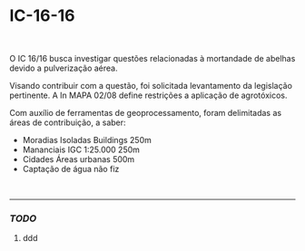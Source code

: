 # IC-16-16

<br>

O IC 16/16 busca investigar questões relacionadas à mortandade de abelhas devido a pulverização aérea.

Visando contribuir com a questão, foi solicitada levantamento da legislação pertinente. A In MAPA 02/08 define restrições a aplicação de agrotóxicos.

Com auxílio de ferramentas de geoprocessamento, foram delimitadas as áreas de contribuição, a saber:

- Moradias Isoladas Buildings 250m
- Mananciais IGC 1:25.000 250m
- Cidades Áreas urbanas 500m
- Captação de água não fiz

<br>

---

### _TODO_

1. ddd
